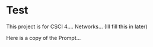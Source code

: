 # Test

This project is for CSCI 4.... Networks... (Ill fill this in later)

Here is a copy of the Prompt...
